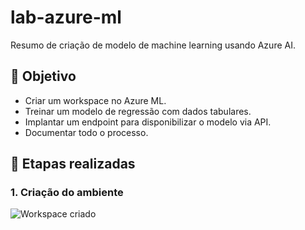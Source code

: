 # lab-azure-ml
Resumo de criação de modelo de machine learning usando Azure AI.

## 📌 Objetivo

- Criar um workspace no Azure ML.
- Treinar um modelo de regressão com dados tabulares.
- Implantar um endpoint para disponibilizar o modelo via API.
- Documentar todo o processo.

## 🧠 Etapas realizadas

### 1. Criação do ambiente
![Workspace criado]()
